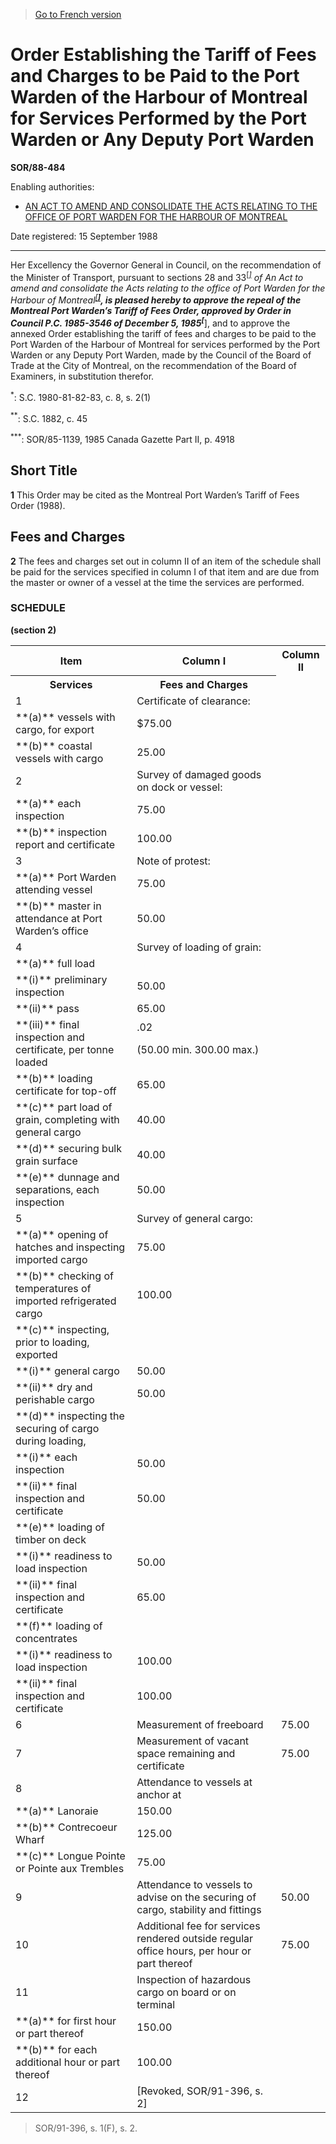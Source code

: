 > [Go to French version](/fr/Règlements/Décrets,%20ordonnances%20et%20règlements%20statutaires/88/484.md)

# Order Establishing the Tariff of Fees and Charges to be Paid to the Port Warden of the Harbour of Montreal for Services Performed by the Port Warden or Any Deputy Port Warden

**SOR/88-484**

Enabling authorities: 
- [AN ACT TO AMEND AND CONSOLIDATE THE ACTS RELATING TO THE OFFICE OF PORT WARDEN FOR THE HARBOUR OF MONTREAL](/en/Acts/Statutes%20of%20Canada/1882/c.%2045.md)

Date registered: 15 September 1988

----------

Her Excellency the Governor General in Council, on the recommendation of the Minister of Transport, pursuant to sections 28 and 33<sup><a href='#fn1star_e'>[*]</a></sup> of An Act to amend and consolidate the Acts relating to the office of Port Warden for the Harbour of Montreal<sup><a href='#fn2star_e'>[**]</a></sup>, is pleased hereby to approve the repeal of the Montreal Port Warden’s Tariff of Fees Order, approved by Order in Council P.C. 1985-3546 of December 5, 1985<sup><a href='#fn3star_e'>[***]</a></sup>, and to approve the annexed Order establishing the tariff of fees and charges to be paid to the Port Warden of the Harbour of Montreal for services performed by the Port Warden or any Deputy Port Warden, made by the Council of the Board of Trade at the City of Montreal, on the recommendation of the Board of Examiners, in substitution therefor.

<a name='fn1star_e'><sup>*</sup></a>: S.C. 1980-81-82-83, c. 8, s. 2(1)<br />

<a name='fn2star_e'><sup>**</sup></a>: S.C. 1882, c. 45<br />

<a name='fn3star_e'><sup>***</sup></a>: SOR/85-1139, 1985 Canada Gazette Part II, p. 4918<br />




## Short Title


**1** This Order may be cited as the Montreal Port Warden’s Tariff of Fees Order (1988).




## Fees and Charges


**2** The fees and charges set out in column II of an item of the schedule shall be paid for the services specified in column I of that item and are due from the master or owner of a vessel at the time the services are performed.




### **SCHEDULE** 
**(section 2)**
<table>
<tr>
<th>Item</th>
<th>Column I</th>
<th>Column II</th>
</tr>
<tr>
<th>Services</th>
<th>Fees and Charges</th>
</tr>
<tr>
<td>1</td>
<td>Certificate of clearance:</td>
<td></td>
</tr>
<tr>
<td>**(a)** vessels with cargo, for export

</td>
<td>$75.00</td>
</tr>
<tr>
<td>**(b)** coastal vessels with cargo

</td>
<td>25.00</td>
</tr>
<tr>
<td>2</td>
<td>Survey of damaged goods on dock or vessel:</td>
<td></td>
</tr>
<tr>
<td>**(a)** each inspection

</td>
<td>75.00</td>
</tr>
<tr>
<td>**(b)** inspection report and certificate

</td>
<td>100.00</td>
</tr>
<tr>
<td>3</td>
<td>Note of protest:</td>
<td></td>
</tr>
<tr>
<td>**(a)** Port Warden attending vessel

</td>
<td>75.00</td>
</tr>
<tr>
<td>**(b)** master in attendance at Port Warden’s office

</td>
<td>50.00</td>
</tr>
<tr>
<td>4</td>
<td>Survey of loading of grain:</td>
<td></td>
</tr>
<tr>
<td>**(a)** full load

</td>
<td></td>
</tr>
<tr>
<td>**(i)** preliminary inspection

</td>
<td>50.00</td>
</tr>
<tr>
<td>**(ii)** pass

</td>
<td>65.00</td>
</tr>
<tr>
<td>**(iii)** final inspection and certificate, per tonne loaded

</td>
<td>.02

(50.00 min. 300.00 max.)

</td>
</tr>
<tr>
<td>**(b)** loading certificate for top-off

</td>
<td>65.00</td>
</tr>
<tr>
<td>**(c)** part load of grain, completing with general cargo

</td>
<td>40.00</td>
</tr>
<tr>
<td>**(d)** securing bulk grain surface

</td>
<td>40.00</td>
</tr>
<tr>
<td>**(e)** dunnage and separations, each inspection

</td>
<td>50.00</td>
</tr>
<tr>
<td>5</td>
<td>Survey of general cargo:</td>
<td></td>
</tr>
<tr>
<td>**(a)** opening of hatches and inspecting imported cargo

</td>
<td>75.00</td>
</tr>
<tr>
<td>**(b)** checking of temperatures of imported refrigerated cargo

</td>
<td>100.00</td>
</tr>
<tr>
<td>**(c)** inspecting, prior to loading, exported

</td>
<td></td>
</tr>
<tr>
<td>**(i)** general cargo

</td>
<td>50.00</td>
</tr>
<tr>
<td>**(ii)** dry and perishable cargo

</td>
<td>50.00</td>
</tr>
<tr>
<td>**(d)** inspecting the securing of cargo during loading,

</td>
<td></td>
</tr>
<tr>
<td>**(i)** each inspection

</td>
<td>50.00</td>
</tr>
<tr>
<td>**(ii)** final inspection and certificate

</td>
<td>50.00</td>
</tr>
<tr>
<td>**(e)** loading of timber on deck

</td>
<td></td>
</tr>
<tr>
<td>**(i)** readiness to load inspection

</td>
<td>50.00</td>
</tr>
<tr>
<td>**(ii)** final inspection and certificate

</td>
<td>65.00</td>
</tr>
<tr>
<td>**(f)** loading of concentrates

</td>
<td></td>
</tr>
<tr>
<td>**(i)** readiness to load inspection

</td>
<td>100.00</td>
</tr>
<tr>
<td>**(ii)** final inspection and certificate

</td>
<td>100.00</td>
</tr>
<tr>
<td>6</td>
<td>Measurement of freeboard</td>
<td>75.00</td>
</tr>
<tr>
<td>7</td>
<td>Measurement of vacant space remaining and certificate</td>
<td>75.00</td>
</tr>
<tr>
<td>8</td>
<td>Attendance to vessels at anchor at</td>
<td></td>
</tr>
<tr>
<td>**(a)** Lanoraie

</td>
<td>150.00</td>
</tr>
<tr>
<td>**(b)** Contrecoeur Wharf

</td>
<td>125.00</td>
</tr>
<tr>
<td>**(c)** Longue Pointe or Pointe aux Trembles

</td>
<td>75.00</td>
</tr>
<tr>
<td>9</td>
<td>Attendance to vessels to advise on the securing of cargo, stability and fittings</td>
<td>50.00</td>
</tr>
<tr>
<td>10</td>
<td>Additional fee for services rendered outside regular office hours, per hour or part thereof</td>
<td>75.00</td>
</tr>
<tr>
<td>11</td>
<td>Inspection of hazardous cargo on board or on terminal</td>
<td></td>
</tr>
<tr>
<td>**(a)** for first hour or part thereof

</td>
<td>150.00</td>
</tr>
<tr>
<td>**(b)** for each additional hour or part thereof

</td>
<td>100.00</td>
</tr>
<tr>
<td>12</td>
<td>[Revoked, SOR/91-396, s. 2]</td>
</tr>
</table>

> SOR/91-396, s. 1(F), s. 2.


